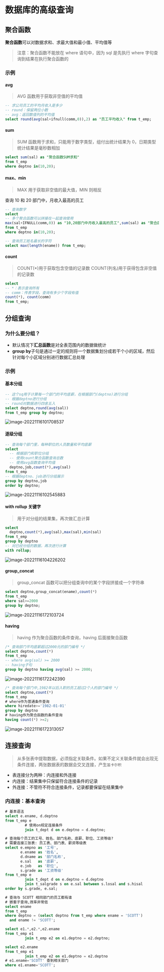 # 数据库的高级查询

## 聚合函数

**聚合函数**可以对数据求和、求最大值和最小值、平均值等

> 注意：聚合函数不能放在 where 语句中，因为 sql 是先执行 where 字句查询到结果在执行聚合函数的

### 示例

#### avg

> AVG 函数用于获取非空值的平均值

```sql
-- 求公司员工的平均月收入是多少
-- round：保留两位小数
-- avg：返回数值列的平均值
select round(avg(sal+ifnull(comm,0)),2) as "员工平均收入" from t_emp;
```

#### sum

> SUM 函数用于求和，只能用于数字类型，组付出统计结果为 0，日期类型统计结果是毫秒数相加

```sql
select sum(sal) as "聚合函数SUM求和"
from t_emp
where deptno in(10,20);
```

#### max、min

> MAX 用于获取非空值的最大值，MIN 则相反

查询 10 和 20 部门中，月收入最高的员工

```sql
-- 查询数字
select
-- 多个聚合函数可以拼接在一起查询使用
max(sal+IFNULL(comm,0)) as "10,20部门中月收入最高的员工",sum(sal) as "聚合函数SUM求和"
from t_emp
where deptno in(10,20);

-- 查询员工姓名最长的字符
select max(length(ename)) from t_emp;
```

#### count

> COUNT(\*)用于获取包含空值的记录数
> COUNT(列名)用于获得包含非空值的记录数

```sql
select
-- *：表示查询所有
-- comm：传表字段，查询有多少个字段有值
count(*), count(comm)
from t_emp;
```

## 分组查询

### 为什么要分组？

- 默认情况下**汇总函数**是对全表范围内的数据做统计
- **group by**子句是通过一定的规则将一个数据集划分成若干个小的区域，然后针对每个小区域分别进行数据汇总处理

### 示例

#### 基本分组

```sql
-- 这个sq用于计算每一个部门的平均底薪，在根据部门(deptno)进行分组
-- 根据deptno进行分组
-- round对数据进行四舍五入
select deptno,round(avg(sal))
from t_emp group by deptno;
```

![image-20221116101708537](images/image-20221116101708537.png)

#### 逐级分组

```sql
-- 查询每个部门里，每种职位的人员数量和平均底薪
select
  -- 根据部门和职位分组
  -- 使用count聚合函数查询总数
  -- 使用avg函数查询平均值
  deptno,job,count(*),avg(sal)
from t_emp
-- 根据deptno、job进行分组展示
group by deptno,job
order by deptno;
```

![image-20221116102545883](images/image-20221116102545883.png)

#### with rollup 关键字

> 用于对分组的结果集，再次做汇总计算

```sql
select
  deptno,count(*),avg(sal),max(sal),min(sal)
from t_emp
group by deptno
-- 对已经分组的数据，再次进行计算
with rollup;
```

![image-20221116104226202](images/image-20221116104226202.png)

#### group_concat

> group_concat 函数可以把分组查询中的某个字段拼接成一个字符串

```sql
select deptno,group_concat(ename),count(*)
from t_emp
where sal>=2000
group by deptno;
```

![image-20221116172103724](images/image-20221116172103724.png)

#### having

> having 作为聚合函数的条件查询，having 后面接聚合函数

```sql
/* 查询部门平均底薪超过2000元的部门编号 */
select deptno,count(*)
from t_emp
-- where avg(sal) >= 2000
-- having子句
group by deptno having avg(sal) >= 2000;
```

![image-20221116172242390](images/image-20221116172242390.png)

```sql
/* 查询每个部门中,1982年以后入职的员工超过2个人的部门编号 */
select deptno,count(*)
from t_emp
# where作为普通条件查询
where hiredate>='1982-01-01'
group by deptno
# having作为聚合函数的条件查询
having count(*) >=2;
```

![image-20221116172313057](images/image-20221116172313057.png)

## 连接查询

> 从多张表中提取数据，必须指定关联条件。如果不定义关联条件就会出现无条件连接，两张数据表的数据会交叉连接，产生`笛卡尔积`

- 表连接分为两种：内连接和外连接
- 内连接：结果集中只保留符合连接条件的记录
- 外连接：不管符不符合连接条件，记录都要保留在结果集中

### 内连接：基本查询

```sql
# 基本语法
select e.ename, d.deptno
from t_emp e
         # 使用on规定连接条件
         join t_dept d on e.deptno = d.deptno;

# 查询每个员工的工号、姓名、部门名称、底薪、职位、工资等级?
# 需要连接三张表: 员工表、部门表、薪资等级表
select e.empno as '工号',
       e.ename as '姓名',
       d.dname as '部门名称',
       e.sal   as '底薪',
       e.job   as '职位',
       s.grade as '工资等级'
from t_emp e
         join t_dept d on e.deptno = d.deptno
         join t_salgrade s on e.sal between s.losal and s.hisal
order by s.grade, e.sal;

# 查询与 SCOTT 相同部门的员工都有谁
# 嵌套子查询,效率非常低
select ename
from t_emp
where deptno = (select deptno from t_emp where ename = 'SCOTT')
  and ename != 'SCOTT';

select e1.*,e2.*,e2.ename
from t_emp e1
         join t_emp e2 on e1.deptno = e2.deptno;

select e2.ename
from t_emp e1
         join t_emp e2 on e1.deptno = e2.deptno
# e1.ename='SCOTT' 查到相关部门
where e1.ename='SCOTT';
```
